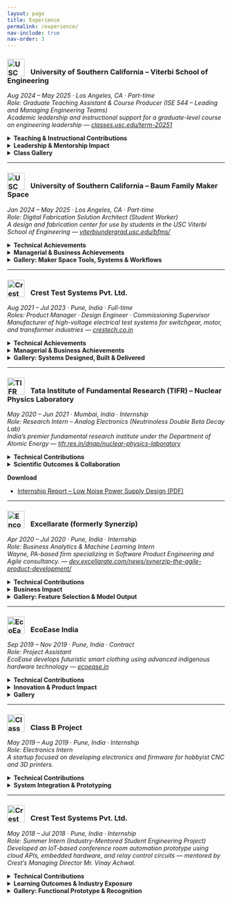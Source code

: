 ```yaml
---
layout: page
title: Experience
permalink: /experience/
nav-include: true
nav-order: 3
---
```


<h3>
  <img src="https://anikulkarn.github.io/portfolio/assets/img/usc_logo.png" alt="USC Logo" style="height: 40px; vertical-align: bottom; margin-right: 10px;" />
  University of Southern California – Viterbi School of Engineering
</h3>

<em>Aug 2024 – May 2025 · Los Angeles, CA · Part-time</em>  
<em>Role: Graduate Teaching Assistant & Course Producer (ISE 544 – Leading and Managing Engineering Teams)</em>  
<em>Academic leadership and instructional support for a graduate-level course on engineering leadership — 
<a href="https://classes.usc.edu/term-20251/course/ise-544/" target="_blank">classes.usc.edu/term-20251</a></em>

<details>
<summary><strong>Teaching & Instructional Contributions</strong></summary>

<ul>
  <li><strong>Drafted an original in-class case study</strong> titled “Mission and Vision of the Tata Group” to facilitate student discussion on real-world leadership strategies.</li>
  <li><strong>Assisted the professor</strong> with lecture planning, class logistics, and IT infrastructure setup for hybrid instruction across in-person and remote learners.</li>
  <li><strong>Managed course materials and grading</strong> for 30 students, ensuring timely evaluation, rubric alignment, and feedback delivery via the USC LMS system (Brightspace).</li>
</ul>

</details>

<details>
<summary><strong>Leadership & Mentorship Impact</strong></summary>

<ul>
  <li><strong>Mentored graduate engineering students</strong> on term projects focused on team dynamics, leadership planning, and cross-functional collaboration in R&D teams.</li>
  <li><strong>Guided 8 teams through real-world consulting engagements.</strong></li>
  <li><strong>Facilitated weekly workshops</strong> on topics such as team formation, organization structure, conflict management, and transformational leadership practices.</li>
  <li><strong>Supported professor Ali Nowroozi</strong> in maintaining academic quality and a smooth instructional experience across two full 16-week semesters.</li>
</ul>

</details>

<details>
<summary><strong>Class Gallery</strong></summary>

<img src="https://anikulkarn.github.io/portfolio/assets/img/ISE544_FA24_classphoto.jpg" alt="ISE 544 Fall 2024 Class" style="border-radius: 8px; max-width: 40%; margin-top: 1rem;" />
<li><strong>Class Snapshot:</strong> ISE 544 – Leading and Managing Engineering Teams · Fall 2024 cohort with Prof. Ali Nowroozi and student teams.</li>

</details>

---

<h3>
  <img src="https://anikulkarn.github.io/portfolio/assets/img/usc_logo.png" alt="USC Logo" style="height: 40px; vertical-align: bottom; margin-right: 10px;" />
  University of Southern California – Baum Family Maker Space
</h3>

<em>Jan 2024 – May 2025 · Los Angeles, CA · Part-time</em>  
<em>Role: Digital Fabrication Solution Architect (Student Worker)</em>  
<em>A design and fabrication center for use by students in the USC Viterbi School of Engineering — 
<a href="https://viterbiundergrad.usc.edu/bfms/" target="_blank">viterbiundergrad.usc.edu/bfms/</a></em>

<details>
<summary><strong>Technical Achievements</strong></summary>

<ul>
  <li><strong>Engineered a cloud-based scheduling system</strong> for 3D printing using Trello, Google Forms, and REST API — improved throughput by <strong>5x</strong> and automated ticketing and prioritization workflows.</li>
  <li><strong>Automated the Order-to-Cash (O2C) cycle</strong> by developing RPA scripts to handle file tracking, invoice generation, and order fulfillment — reduced human error and saved <strong>20+ hours/week</strong>.</li>
  <li><strong>Streamlined RFID door access system</strong> using JavaScript-based Google Apps Script with auto-notifications and dynamic access management — <strong>2 hours/week</strong> manual labor eliminated.</li>
  <li><strong>Architected the AUSCAS v2.0 system</strong> using UML-based workflow modeling and integrated dynamic front-end interfaces — boosted data transparency and database integrity.</li>
  <li><strong>Enabled ERP-driven inventory planning</strong> using AppSheet (no-code platform) — optimized procurement and saved <strong>8+ hours/week</strong> in lead time.</li>
  <li><strong>Expanded digital fabrication pipeline</strong> by integrating Formlabs, Prusa, and Markforged 3D printers — achieved IoT-enabled print monitoring and failure tracking.</li>
  <li><strong>Delivered over 100 specialized aerospace and automotive prints</strong> using Stratasys F900 and F370 printers in ULTEM, ABS, Nylon, and ASA — ensured structural accuracy, surface finish, and thermal performance.</li>
</ul>

</details>

<details>
<summary><strong>Managerial & Business Achievements</strong></summary>

<ul>
  <li><strong>Defined project roadmaps</strong> for 3D printing services based on KPI data and stakeholder interviews — enabled informed equipment procurement decisions (5 new machines acquired).</li>
  <li><strong>Standardized operations</strong> across the maker space through SOP documentation for every stage of the workflow — enabled rapid onboarding of 5+ new employees and future-proofing.</li>
  <li><strong>Orchestrated cross-functional coordination</strong> between print supervisors, IT staff, and student assistants — increased service response time and reduced ticket backlog.</li>
  <li><strong>Led Agile management</strong> using Trello to track ticketing priorities and manage weekly reviews through Google Forms — reduced reprint rate by <strong>70%</strong> through continuous process refinement.</li>
  <li><strong>Initiated analytical reports</strong> on annual 3D printing trends — supported budgeting, capacity expansion, and administrative planning decisions.</li>
</ul>

</details>

<details>
<summary><strong>Gallery: Maker Space Tools, Systems & Workflows</strong></summary>

<img src="https://anikulkarn.github.io/portfolio/assets/img/usc_trello.jpg" alt="Trello Ticketing System" style="border-radius: 8px; max-width: 25%; margin-top: 1rem;" />
<li><strong>Ticketing System:</strong> Agile workflow with prioritized ticket queues for different 3D printing jobs, integrated with form submissions.</li>

<img src="https://anikulkarn.github.io/portfolio/assets/img/usc_rfiddoor.jpg" alt="RFID Door Automation" style="border-radius: 8px; max-width: 25%; margin-top: 1rem;" />
<li><strong>RFID Access:</strong> JavaScript-based auto-validated entry for access-controlled zones, reducing manual intervention.</li>

<img src="https://anikulkarn.github.io/portfolio/assets/img/usc_printers.jpg" alt="3D Printers" style="border-radius: 8px; max-width: 25%; margin-top: 1rem;" />
<li><strong>3D Printer Fleet:</strong> Prusa, Formlabs, and Markforged printers automated via Prusa Connect and other IoT services.</li>

<img src="https://anikulkarn.github.io/portfolio/assets/img/usc_appsheet.jpg" alt="Inventory Planning" style="border-radius: 8px; max-width: 25%; margin-top: 1rem;" />
<li><strong>Inventory & ERP:</strong> AppSheet-based ERP system for raw material tracking, procurement planning, and alerts.</li>

<img src="https://anikulkarn.github.io/portfolio/assets/img/usc_sop.jpg" alt="Standard Operating Procedures" style="border-radius: 8px; max-width: 25%; margin-top: 1rem;" />
<li><strong>SOP Repository:</strong> Centralized SOP database for team onboarding, job validation, and troubleshooting workflows.</li>

</details>

---

<h3>
  <img src="https://anikulkarn.github.io/portfolio/assets/img/crest_logo.png" alt="Crest Logo" style="height: 40px; vertical-align: bottom; margin-right: 10px;" />
  Crest Test Systems Pvt. Ltd.
</h3>

<em>Aug 2021 – Jul 2023 · Pune, India · Full-time</em>  
<em>Roles: Product Manager · Design Engineer · Commissioning Supervisor</em>  
<em>Manufacturer of high-voltage electrical test systems for switchgear, motor, and transformer industries — <a href="https://www.crestech.co.in" target="_blank">crestech.co.in</a></em>

<details>
<summary><strong>Technical Achievements</strong></summary>

<ul>
  <li><strong>Engineered and shipped 19+ variants</strong> of high-voltage testers (up to 200kV), integrating modular and reusable designs to support scalability and field deployment.</li>
  <li><strong>Fabricated diagnostic-enabled high-voltage probes</strong> with safety interlocks and dielectric material studies — reduced setup time from <strong>20 minutes to 5 minutes</strong>.</li>
  <li><strong>Prototyped custom test probes</strong> for motor winding, vacuum, and gas circuit breaker testing — machined in Teflon and Derline to ensure HV safety margins.</li>
  <li><strong>Architected self-diagnostic PCBs</strong> with 20ms analog comparator-based insulation breakdown detection using opto-isolated microcontroller logic.</li>
  <li><strong>Assembled contact resistance meter</strong> with 500A DC source and Kelvin's Bridge — achieved <strong>97% accuracy</strong> in micro/milliohm range.</li>
  <li><strong>Applied MBSE + parametric CAD</strong> for rapid product customization — $6K configurations built in <strong>under 3 days</strong>.</li>
  <li><strong>Optimized external wiring</strong> by <strong>70%</strong> through compact PCB design with UART, SPI, and I2C embedded communication protocols.</li>
  <li><strong>Calibrated high-voltage testers</strong> using PLC-based ISO/IEC-compliant automation routines — achieved <strong>±0.5% error</strong> across units.</li>
  <li><strong>Revamped HMI UX</strong> for diagnostics, modularity, and analytics — improved customer satisfaction by <strong>80%</strong>.</li>
</ul>

</details>

<details>
<summary><strong>Managerial & Business Achievements</strong></summary>

<ul>
  <li><strong>Formulated the product roadmap</strong> for HV testers, aligned with VOC feedback from 5+ Tier-1 OEM clients (ABB, Siemens, Alstom, Schneider, Crompton).</li>
  <li><strong>Acquired the first 10+ customers</strong> in under 1.5 years by coordinating GTM strategy with sales, marketing, and support teams.</li>
  <li><strong>Accelerated 10% YoY revenue growth</strong> and boosted <strong>gross margin by 15%</strong> through ERP automation and pricing optimization.</li>
  <li><strong>Streamlined BOM and ERP integration</strong> to automate part costing and reduce quoting time for $200K configurations by <strong>50+ days</strong>.</li>
  <li><strong>Established a dedicated Scrum Master role</strong> to improve collaboration across hardware, software, and mechanical teams — increased iteration speed by <strong>50%</strong>.</li>
  <li><strong>Programmed ERP workflows</strong> for raw material planning, MOQ/MSQ, SKU generation — scaled production of <strong>19 HV testers</strong> + <strong>9 resistance meters</strong>.</li>
  <li><strong>Executed on-site commissioning</strong> for 5+ national and 1 international client — <strong>reduced debugging time by 70%</strong> using diagnostics and documentation.</li>
  <li><strong>Authored SOPs, wiring diagrams, and installation guides</strong> — reduced service calls by <strong>90%</strong> and improved client autonomy.</li>
  <li><strong>Facilitated hands-on training</strong> for the installation team, system integrators, and vendors to ensure smooth deployment and handover.</li>
</ul>

</details>

<details>
<summary><strong>Gallery: Systems Designed, Built & Delivered</strong></summary>

<img src="https://anikulkarn.github.io/portfolio/assets/img/crest_MTSparametricCAD.jpg" alt="3D Render of Motor Testing System" style="width: 50%; border-radius: 8px; margin-bottom: 1.5rem;" />
<li><strong>Parametric CAD:</strong> Modular internal architecture designed for HV insulation, scalability, and safe operator servicing — used for design approval process (DAP)</li>

<img src="https://anikulkarn.github.io/portfolio/assets/img/crest_MTSlayout.jpg" alt="3D Render of factory layout" style="width: 50%; border-radius: 8px; margin-bottom: 1.5rem;" />
<li><strong>Factory layout:</strong> Testing cell layout with integrated safety interlocks, PC-HMI zone, and isolation boundaries</li>

<img src="https://anikulkarn.github.io/portfolio/assets/img/crest_PCB.jpg" alt="Diagnostic PCB" style="width: 50%; border-radius: 8px; margin-bottom: 1.5rem;" />
<li><strong>PCB with self-diagnostics:</strong> Self-diagnostic controller board with opto-isolated trip logic and analog feedback for insulation testing</li>

<img src="https://anikulkarn.github.io/portfolio/assets/img/crest_CRM.jpg" alt="Contact Resistance Tester" style="width: 50%; border-radius: 8px; margin-bottom: 1.5rem;" />
<li><strong>Contact Resistance Meter:</strong> 500A contact resistance meter with HMI control and diagnostics — configured for rapid deployment to Tier-1 OEM client (Schneider)</li>

<img src="https://anikulkarn.github.io/portfolio/assets/img/crest_hipot.jpg" alt="Hipot Tester" style="width: 50%; border-radius: 8px; margin-bottom: 1.5rem;" />
<li><strong>AC Hipot Tester:</strong> Fully customized 10kV/500mA insulation tester with analog controls & interlocks (export quality — for sale in USA and Australia)</li>

<img src="https://anikulkarn.github.io/portfolio/assets/img/crest_MTSVFD.jpg" alt="VFD Integration" style="width: 50%; border-radius: 8px; margin-bottom: 1.5rem;" />
<li><strong>VFD Integration:</strong> High-current control using variable frequency drive for automated motor testing</li>

<img src="https://anikulkarn.github.io/portfolio/assets/img/crest_busbars.jpg" alt="Power Bus Bars" style="width: 50%; border-radius: 8px; margin-bottom: 1.5rem;" />
<li><strong>Power Bus Bars:</strong> High current terminals & busbars custom-designed for +1000A current with short-circuit protection and earthing connectors</li>

<img src="https://anikulkarn.github.io/portfolio/assets/img/crest_relays.jpg" alt="Relay bank" style="width: 50%; border-radius: 8px; margin-bottom: 1.5rem;" />
<li><strong>Relay Bank:</strong> Modular relay/optocoupler boards mounted on custom rack — enabling real-time multi-channel control and sensing using PLC</li>

<img src="https://anikulkarn.github.io/portfolio/assets/img/crest_MTSfabrication.jpg" alt="Fabrication Inspection" style="width: 50%; border-radius: 8px; margin-bottom: 1.5rem;" />
<li><strong>Fabrication:</strong> Fabrication inspection of motor tester enclosure with local suppliers in India</li>

<img src="https://anikulkarn.github.io/portfolio/assets/img/crest_MTSready.jpg" alt="Final Motor Testing System" style="width: 50%; border-radius: 8px; margin-bottom: 1.5rem;" />
<li><strong>Ready-to-ship System:</strong> Final motor tester cabinet with lockable panel access and product-standardized color scheme (accepted by Tier-1 OEMs)</li>

</details>

---

<h3>
  <img src="https://anikulkarn.github.io/portfolio/assets/img/tifr_logo.png" alt="TIFR Logo" style="height: 40px; vertical-align: bottom; margin-right: 10px;" />
  Tata Institute of Fundamental Research (TIFR) – Nuclear Physics Laboratory
</h3>

<em>May 2020 – Jun 2021 · Mumbai, India · Internship</em>  
<em>Role: Research Intern – Analog Electronics (Neutrinoless Double Beta Decay Lab)</em>  
<em>India’s premier fundamental research institute under the Department of Atomic Energy — 
<a href="https://www.tifr.res.in/dnap/nuclear-physics-laboratory.html" target="_blank">tifr.res.in/dnap/nuclear-physics-laboratory</a></em>

<details>
<summary><strong>Technical Contributions</strong></summary>

<ul>
  <li><strong>Derived and validated a mathematical model</strong> for a low-noise JFET amplifier using frequency-dependent gain and noise equations — matched against LTSpice with <strong>98.7% accuracy</strong></li>
  <li><strong>Designed preamplifier schematics</strong> for cryogenic RTD sensors at <strong>120K</strong> using passive and active load configurations</li>
  <li><strong>Reduced power supply noise</strong> from <strong>~10nV/√Hz to below 2nV/√Hz</strong> using custom low-pass RC filters and a dual PSA (Power Supply Amplifier) approach</li>
  <li><strong>Designed positive and negative PSA circuits</strong> with source-follower JFETs and low-noise op-amps (LT1028/1128), achieving <strong>1.27nV/√Hz and 1.84nV/√Hz</strong> noise densities respectively</li>
  <li><strong>Simulated and tabulated device parameters</strong> (gm, rds, noise gain) under various bias conditions to match theoretical predictions</li>
  <li><strong>Documented final schematics, tabulated test data, and prepared circuits for PCB fabrication and experimental deployment</strong></li>
</ul>
</details>

<details>
<summary><strong>Scientific Outcomes & Collaboration</strong></summary>

<ul>
  <li><strong>Collaborated with TIFR physicists</strong> working on the <em>Neutrinoless Double Beta Decay (NDBD)</em> experiment and TIN.TIN bolometer detector</li>
  <li><strong>Conducted noise correlation studies</strong> between preamplifier configurations and power supply sources to isolate dominant contributors</li>
  <li><strong>Implemented collaborative research documentation workflow</strong> using Trello and Google Sheets for design logs, simulation parameters, and iterative results</li>
  <li><strong>Established framework for integrating the low-noise DC supply</strong> into front-end electronics of the 124Sn bolometer array planned for INO</li>
</ul>
</details>

<p><strong>Download</strong></p>
<ul>
  <li><a href="https://anikulkarn.github.io/portfolio/assets/docs/TIFR_Internship_Report.pdf" target="_blank">Internship Report – Low Noise Power Supply Design (PDF)</a></li>
</ul>

---

<h3>
  <img src="https://anikulkarn.github.io/portfolio/assets/img/encora_logo.png" alt="Encora Logo" style="height: 40px; vertical-align: bottom; margin-right: 10px;" />
  Excellarate (formerly Synerzip)
</h3>

<em>Apr 2020 – Jul 2020 · Pune, India · Internship</em>  
<em>Role: Business Analytics & Machine Learning Intern</em>  
<em>Wayne, PA-based firm specializing in Software Product Engineering and Agile consultancy. —
<a href="https://dev.excellarate.com/news/synerzip-the-agile-product-development/" target="_blank">dev.excellarate.com/news/synerzip-the-agile-product-development/</a></em>

<details>
<summary><strong>Technical Contributions</strong></summary>

<ul>
  <li><strong>Built a 3-class classification neural network</strong> using Keras and TensorFlow to segment leads into “Good,” “Bad,” and “Unknown” categories based on email marketing engagement data.</li>
  <li><strong>Processed and cleaned a dataset of 120,000+ entries</strong> with over 40 features — used label encoding, null-value imputation, and standardization to prepare inputs.</li>
  <li><strong>Selected 13 key features</strong> such as Pardot Score, Prospect Status, Device Type, Recent Activity, and City — based on formula-derived business rules from marketing teams.</li>
  <li><strong>Split the data using a 70:30 test-train ratio</strong> using Keras auto-splitting features to ensure unbiased validation of the neural net’s performance.</li>
  <li><strong>Achieved ~95% classification accuracy</strong> after iterative tuning of weights, activation functions (ReLU, Softmax), and dropout rates across five hidden layers.</li>
  <li><strong>Encoded unknown/noisy entries</strong> into a distinct "Unknown" category to drive insights into campaign metadata quality and response attribution gaps.</li>
</ul>

</details>

<details>
<summary><strong>Business Impact</strong></summary>

<ul>
  <li><strong>Reduced manual lead sorting by 70%</strong> through automated classification and triaging — increased focus on high-potential accounts.</li>
  <li><strong>Enhanced data quality visibility</strong> for “Unknown” classified leads, triggering internal process changes for email validation and CRM tagging standards.</li>
  <li><strong>Improved campaign targeting</strong> by helping the marketing team prioritize responsive prospects and suppress cold or invalid ones.</li>
  <li><strong>Created a 10-step implementation guide</strong> for business analysts to run the model independently on new CSV data via Anaconda environments.</li>
  <li><strong>Collaborated cross-functionally</strong> with marketing, data analytics, and engineering teams to validate the ML model pipeline and logic.</li>
</ul>

</details>

<details>
<summary><strong>Gallery: Feature Selection & Model Output</strong></summary>

<img src="https://anikulkarn.github.io/portfolio/assets/img/encora_feature_selection.jpg" alt="Feature Selection" style="border-radius: 8px; max-width: 30%; margin-top: 1rem;" />
<li><strong>Feature Selection:</strong> Input data filtered from 40+ CRM attributes to 13 high-impact lead indicators</li>

<img src="https://anikulkarn.github.io/portfolio/assets/img/encora_prediction_output.jpg" alt="Prediction Accuracy" style="border-radius: 8px; max-width: 30%; margin-top: 1rem;" />
<li><strong>Model Output:</strong> Sample comparison of predicted values vs formula-generated outputs in CSV using Keras APIs</li>

</details>


---

<h3>
  <img src="https://anikulkarn.github.io/portfolio/assets/img/ecoease_logo.jpg" alt="EcoEase Logo" style="height: 40px; vertical-align: bottom; margin-right: 10px;" />
  EcoEase India
</h3>

<em>Sep 2019 – Nov 2019 · Pune, India · Contract</em>  
<em>Role: Project Assistant</em>  
<em>EcoEase develops futuristic smart clothing using advanced indigenous hardware technology —
<a href="https://ecoease.in/" target="_blank">ecoease.in</a></em>

<details>
<summary><strong>Technical Contributions</strong></summary>

<ul>
  <li><strong>Assisted in designing a TEG-integrated smart jacket</strong> — involved in electronic driver circuitry, power conversion, and module testing.</li>
  <li><strong>Developed thermal cabling and layout logic</strong> to connect TEGs to power management units while maintaining minimal heat loss.</li>
  <li><strong>Selected appropriate batteries and BMS modules</strong> to balance weight, charge cycles, and discharge profiles for wearable comfort.</li>
  <li><strong>Designed a driver control board</strong> with H-bridge relay logic to enable microcontroller-based switching between heating and cooling modes in the TEG-powered wearable.</li>
  <li><strong>Contributed to passive heat sink design</strong> to improve thermal gradient across TEGs using compact aluminum profiles and fanless dissipation.</li>
</ul>

</details>

<details>
<summary><strong>Innovation & Product Impact</strong></summary>

<ul>
  <li><strong>Contributed to a prototype for a patented concept</strong> by EcoEase — combining renewable micro-power harvesting with wearable design.</li>
  <li><strong>Worked in close coordination with the founder/CEO of the start-up (a trained fashion designer)</strong> to ensure the electronic systems integrated seamlessly into the jacket lining.</li>
  <li><strong>Explored commercial TEG and battery module vendors</strong> for future scalability, pricing, and industrial use case validation.</li>
</ul>

</details>

<details>
<summary><strong>Gallery</strong></summary>

<img src="https://anikulkarn.github.io/portfolio/assets/img/ecoease_driver_board.jpg" alt="Driver Circuit Board" style="border-radius: 8px; max-width: 30%; margin-top: 1rem;" />
<li><strong>Driver Board:</strong> Soldering the H-bridge relay driver circuit for controlling TEGs.</li>

<img src="https://anikulkarn.github.io/portfolio/assets/img/ecoease_wiring_harness.jpg" alt="Wiring Harness Sketch" style="border-radius: 8px; max-width: 30%; margin-top: 1rem;" />
<li><strong>Wiring Harness Sketch:</strong> Wiring between battery module, relay driver, microcontroller and TEGs inside the jacket.</li>

</details>

---

<h3>
  <img src="https://anikulkarn.github.io/portfolio/assets/img/classb_logo.png" alt="Class B Logo" style="height: 40px; vertical-align: bottom; margin-right: 10px;" />
  Class B Project
</h3>

<em>May 2019 – Aug 2019 · Pune, India · Internship</em>  
<em>Role: Electronics Intern</em>  
<em>A startup focused on developing electronics and firmware for hobbyist CNC and 3D printers.</em>

<details>
<summary><strong>Technical Contributions</strong></summary>

<ul>
  <li><strong>Developed a 10A precision constant current source</strong> using a feedback-stabilized op-amp loop, analog comparator, and DC-DC conversion — used for laser diode current control.</li>
  <li><strong>Designed control circuitry</strong> for a 6W benchtop CNC system — included digital potentiometer-based current trimming.</li>
  <li><strong>Simulated analog control behavior</strong> using LTSpice to validate power ripple suppression and voltage drop limits for a 12V → 5V regulated output.</li>
  <li><strong>Created embedded C firmware</strong> using STM32 microcontroller to drive the digital current controller with SPI interface support.</li>
  <li><strong>Engineered analog signal flow</strong> with less than 0.1% error in feedback loop — optimized circuit layout for minimal power noise and drift.</li>
</ul>

</details>

<details>
<summary><strong>System Integration & Prototyping</strong></summary>

<ul>
  <li><strong>Connected hardware to open-source CNC GUI</strong> using Bluetooth interface and customized firmware hooks in C++ to add current control overlays.</li>
  <li><strong>Documented power stage calculations</strong>, pin mappings, and op-amp selection criteria to support future hardware scaling for 12V+ laser modules.</li>
</ul>

</details>

---

<h3>
  <img src="https://anikulkarn.github.io/portfolio/assets/img/crest_logo.png" alt="Crest Logo" style="height: 40px; vertical-align: bottom; margin-right: 10px;" />
  Crest Test Systems Pvt. Ltd.
</h3>

<em>May 2018 – Jul 2018 · Pune, India · Internship</em>  
<em>Role: Summer Intern (Industry-Mentored Student Engineering Project)</em>  
<em>Developed an IoT-based conference room automation prototype using cloud APIs, embedded hardware, and relay control circuits — mentored by Crest’s Managing Director Mr. Vinay Achwal.</em>

<details>
<summary><strong>Technical Contributions</strong></summary>

<ul>
  <li><strong>Designed and implemented a functional smart conference room prototype</strong> using Raspberry Pi, Particle Photon, Google Calendar API, and Google Assistant for real-time automation triggers.</li>
  <li><strong>Built relay and H-bridge motor driver circuits</strong> for projector screen, lighting, and DC fan motors — included protective flyback diodes, snubber caps, and current limiting resistors.</li>
  <li><strong>Integrated voice command functionality</strong> using Google Assistant API with Raspberry Pi and Particle Photon, enabling dynamic control of presentation mode, lighting, and screen behavior.</li>
  <li><strong>Created a robust fallback system</strong> for offline manual override and safety shutdowns during hardware fault conditions or loss of internet connection.</li>
  <li><strong>Modeled the entire setup in Autodesk Fusion 360</strong> and coordinated full-scale prototype fabrication including ceiling, false wall panels, and modular electronics drawer.</li>
</ul>
</details>

<details>
<summary><strong>Learning Outcomes & Industry Exposure</strong></summary>

<ul>
  <li><strong>Mentored directly by Crest MD Mr. Vinay Achwal</strong> through full ideation, system design, component sourcing, prototyping, and dry run debugging process.</li>
  <li><strong>Presented the project to Dr. Anil Kakodkar</strong> (former Chairman, Atomic Energy Commission of India), who commended its relevance to Industry 4.0 and smart systems.</li>
  <li><strong>Selected for Smart City innovation showcase</strong> at College of Military Engineering (CME), Pune — received praise from brigadiers, colonels, and veterans for defense applicability.</li>
  <li><strong>Worked in a five-member interdisciplinary team</strong> handling embedded electronics, API integration, mobile app interaction, 3D modeling, and mechanical fabrication.</li>
  <li><strong>Produced a 17-page detailed engineering report</strong> covering hardware, software, mechanical integration, budgeting, and future scope of real-world deployment.</li>
</ul>
</details>

<details>
<summary><strong>Gallery: Functional Prototype & Recognition</strong></summary>

<img src="https://anikulkarn.github.io/portfolio/assets/img/crest_iot_demo.jpg" alt="Conference Room IoT Setup" style="border-radius: 8px; max-width: 30%; margin-top: 1rem;" />
<li><strong>Smart Conference Room Demo:</strong> Automated system using Raspberry Pi, Google Assistant, and motorized components synced with calendar events.</li>

<img src="https://anikulkarn.github.io/portfolio/assets/img/crest_cme_presentation.jpg" alt="CME Pune Presentation" style="border-radius: 8px; max-width: 30%; margin-top: 1rem;" />
<li><strong>Defense Innovation Showcase:</strong> Selected for Smart City pitch at CME Pune — appreciated by Armed Forces for cross-domain engineering and automation relevance.</li>

</details>


